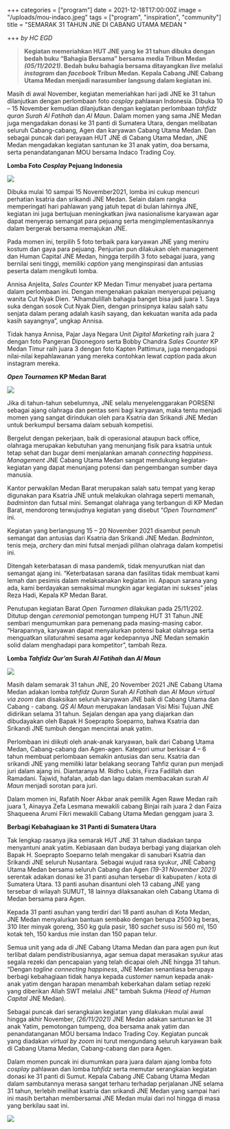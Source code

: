 +++
categories = ["program"]
date = 2021-12-18T17:00:00Z
image = "/uploads/mou-indaco.jpeg"
tags = ["program", "inspiration", "community"]
title = "SEMARAK 31 TAHUN JNE DI CABANG UTAMA MEDAN "

+++
_by HC EGD_ 

> **Kegiatan memeriahkan HUT JNE yang ke 31 tahun dibuka dengan bedah buku “Bahagia Bersama” bersama media Tribun Medan _(05/11/2021)_. Bedah buku bahagia bersama ditayangkan _live_ melalui _instagram_ dan _facebook_ Tribun Medan. Kepala Cabang JNE Cabang Utama Medan menjadi narasumber langsung dalam kegiatan ini.**

Masih di awal November, kegiatan memeriahkan hari jadi JNE ke 31 tahun dilanjutkan dengan perlombaan foto _cosplay_ pahlawan Indonesia. Dibuka 10 – 15 November kemudian dilanjutkan dengan kegiatan perlombaan _tahfidz quran Surah Al Fatihah_ dan _Al Maun_. Dalam momen yang sama JNE Medan juga mengadakan donasi ke 31 panti di Sumatera Utara, dengan melibatan seluruh Cabang-cabang, Agen dan karyawan Cabang Utama Medan. Dan sebagai puncak dari perayaan HUT JNE di Cabang Utama Medan, JNE Medan mengadakan kegiatan santunan ke 31 anak yatim, doa bersama, serta penandatanganan MOU bersama Indaco Trading Coy.

**Lomba Foto _Cosplay_ Pejuang Indonesia**

![](/uploads/pemenang-foto-cosplay-pahlawan.jpg)

Dibuka mulai 10 sampai 15 November2021, lomba ini cukup mencuri perhatian ksatria dan srikandi JNE Medan. Selain dalam rangka memperingati hari pahlawan yang jatuh tepat di bulan lahirnya JNE, kegiatan ini juga bertujuan meningkatkan jiwa nasionalisme karyawan agar dapat menyerap semangat para pejuang serta mengimplementasikannya dalam bergerak bersama memajukan JNE.

Pada momen ini, terpilih 5 foto terbaik para karyawan JNE yang meniru kostum dan gaya para pejuang. Penjurian pun dilakukan oleh management dan Human Capital JNE Medan, hingga terpilih 3 foto sebagai juara, yang bernilai seni tinggi, memiliki _caption_ yang menginspirasi dan antusias peserta dalam mengikuti lomba.

Annisa Anjelita, _Sales Counter_ KP Medan Timur menyabet juara pertama dalam perlombaan ini. Dengan mengenakan pakaian menyerupai pejuang wanita Cut Nyak Dien. “Alhamdulillah bahagia banget bisa jadi juara 1. Saya suka dengan sosok Cut Nyak Dien, dengan prinsipnya kalau salah satu senjata dalam perang adalah kasih sayang, dan kekuatan wanita ada pada kasih sayangnya”, ungkap Annisa.

Tidak hanya Annisa, Pajar Jaya Negara Unit _Digital Marketing_ raih juara 2 dengan foto Pangeran Diponegoro serta Bobby Chandra _Sales Counter_ KP Medan Timur raih juara 3 dengan foto Kapten Pattimura, juga mengadopsi nilai-nilai kepahlawanan yang mereka contohkan lewat _caption_ pada akun instagram mereka.

**_Open Tournamen_ KP Medan Barat**

![](/uploads/barat-open-tournament-2021.jpg)

Jika di tahun-tahun sebelumnya, JNE selalu menyelenggarakan PORSENI sebagai ajang olahraga dan pentas seni bagi karyawan, maka tentu menjadi momen yang sangat dirindukan oleh para Ksatria dan Srikandi JNE Medan untuk berkumpul bersama dalam sebuah kompetisi.

Bergelut dengan pekerjaan, baik di operasional ataupun back office, olahraga merupakan kebutuhan yang menunjang fisik para ksatria untuk tetap sehat dan bugar demi menjalankan amanah _connecting happiness_. _Management_ JNE Cabang Utama Medan sangat mendukung kegiatan-kegiatan yang dapat menunjang potensi dan pengembangan sumber daya manusia.

Kantor perwakilan Medan Barat merupakan salah satu tempat yang kerap digunakan para Ksatria JNE untuk melakukan olahraga seperti memanah, _badminton_ dan futsal mini. Semangat olahraga yang terbangun di KP Medan Barat, mendorong terwujudnya kegiatan yang disebut “_Open Tournament_” ini.

Kegiatan yang berlangsung 15 – 20 November 2021 disambut penuh semangat dan antusias dari Ksatria dan Srikandi JNE Medan. _Badminton_, tenis meja, _archery_ dan mini futsal menjadi pilihan olahraga dalam kompetisi ini.

Ditengah keterbatasan di masa pandemik, tidak menyurutkan niat dan semangat ajang ini. “Keterbatasan sarana dan fasilitas tidak membuat kami lemah dan pesimis dalam melaksanakan kegiatan ini. Apapun sarana yang ada, kami berdayakan semaksimal mungkin agar kegiatan ini sukses” jelas Reza Hadi, Kepala KP Medan Barat.

Penutupan kegiatan Barat _Open Turnamen_ dilakukan pada 25/11/202. Ditutup dengan _ceremonial_ pemotongan tumpeng HUT 31 Tahun JNE sembari mengumumkan para pemenang pada masing-masing cabor. “Harapannya, karyawan dapat menyalurkan potensi bakat olahraga serta menguatkan silaturahmi sesama agar kedepannya JNE Medan semakin solid dalam menghadapi para kompetitor”, tambah Reza.

**Lomba _Tahfidz Qur’an_ Surah _Al Fatihah_ dan _Al Maun_**

![](/uploads/pemenang-tahfidz-quran-jne-medan-2021.jpg)

Masih dalam semarak 31 tahun JNE, 20 November 2021 JNE Cabang Utama Medan adakan lomba _tahfidz Quran_ Surah _Al Fatihah_ dan _Al Maun_ _virtual via zoom_ dan disaksikan seluruh karyawan JNE baik di Cabang Utama dan Cabang - cabang. _QS Al Maun_ merupakan landasan Visi Misi Tujuan JNE didirikan selama 31 tahun. Sejalan dengan apa yang diajarkan dan dibudayakan oleh Bapak H Soeprapto Soeparno, bahwa Ksatria dan Srikandi JNE tumbuh dengan mencintai anak yatim.

Perlombaan ini diikuti oleh anak-anak karyawan, baik dari Cabang Utama Medan, Cabang-cabang dan Agen-agen. Kategori umur berkisar 4 – 6 tahun membuat perlombaan semakin antusias dan seru. Ksatria dan srikandi JNE yang memiliki latar belakang seorang Tahfiz quran pun menjadi juri dalam ajang ini. Diantaranya M. Ridho Lubis, Firza Fadillah dan Ramadani. Tajwid, hafalan, adab dan lagu dalam membacakan surah _Al Maun_ menjadi sorotan para juri.

Dalam momen ini, Rafatih Noer Akbar anak pemilik Agen Rawe Medan raih juara 1, Ainayya Zefa Lesmana mewakili cabang Binjai raih juara 2 dan Faiza Shaqueena Arumi Fikri mewakili Cabang Utama Medan genggam juara 3.

**Berbagi Kebahagiaan ke 31 Panti di Sumatera Utara**

Tak lengkap rasanya jika semarak HUT JNE 31 tahun diadakan tanpa menyantuni anak yatim. Kebiasaan dan budaya berbagi yang diajarkan oleh Bapak H. Soeprapto Soeparno telah mengakar di sanubari Ksatria dan Srikandi JNE seluruh Nusantara. Sebagai wujud rasa syukur, JNE Cabang Utama Medan bersama seluruh Cabang dan Agen _(19-31 November 2021)_ serentak adakan donasi ke 31 panti asuhan tersebar di kabupaten / kota di Sumatera Utara. 13 panti asuhan disantuni oleh 13 cabang JNE yang tersebar di wilayah SUMUT, 18 lainnya dilaksanakan oleh Cabang Utama di Medan bersama para Agen.

Kepada 31 panti asuhan yang terdiri dari 18 panti asuhan di Kota Medan, JNE Medan menyalurkan bantuan sembako dengan berupa 2500 kg beras, 310 liter minyak goreng, 350 kg gula pasir, 180 _sachet_ susu isi 560 ml, 150 kotak teh, 150 kardus mie instan dan 150 papan telur.

Semua unit yang ada di JNE Cabang Utama Medan dan para agen pun ikut terlibat dalam pendistribusiannya, agar semua dapat merasakan syukur atas segala rezeki dan pencapaian yang telah dicapai oleh JNE hingga 31 tahun. “Dengan _tagline connecting happiness_, JNE Medan senantiasa berupaya berbagi kebahagiaan tidak hanya kepada _customer_ namun kepada anak-anak yatim dengan harapan menambah keberkahan dalam setiap rezeki yang diberikan Allah SWT melalui JNE” tambah Sukma (_Head of Human Capital_ JNE Medan).

Sebagai puncak dari serangkaian kegiatan yang dilakukan mulai awal hingga akhir November, _(26/11/2021)_ JNE Medan adakan santunan ke 31 anak Yatim, pemotongan tumpeng, doa bersama anak yatim dan penandatanganan MOU bersama Indaco Trading Coy. Kegiatan puncak yang diadakan _virtual by zoom_ ini turut mengundang seluruh karyawan baik di Cabang Utama Medan, Cabang-cabang dan para Agen.

Dalam momen puncak ini diumumkan para juara dalam ajang lomba foto _cosplay_ pahlawan dan lomba _tahfidz_ serta memutar serangkaian kegiatan donasi ke 31 panti di Sumut. Kepala Cabang JNE Cabang Utama Medan dalam sambutannya merasa sangat terharu terhadap perjalanan JNE selama 31 tahun, terlebih melihat ksatria dan srikandi JNE Medan yang sampai hari ini masih bertahan membersamai JNE Medan mulai dari nol hingga di masa yang berkilau saat ini.

![](/uploads/doa-bersama-anak-yatim.jpeg)